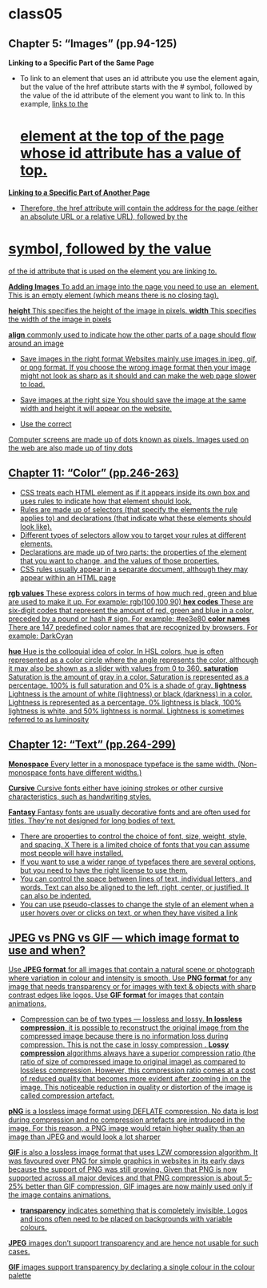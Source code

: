 # class05 

## Chapter 5: “Images” (pp.94-125)


**Linking to a Specific Part of the Same Page**

* To link to an element that uses 
an id attribute you use the <a>
element again, but the value of 
the href attribute starts with 
the # symbol, followed by the 
value of the id attribute of the 
element you want to link to. In 
this example, <a href="#top">
links to the <h1> element at 
the top of the page whose id
attribute has a value of top.

**Linking to a Specific Part of Another Page**

* Therefore, the href attribute 
will contain the address for the 
page (either an absolute URL or 
a relative URL), followed by the 
# symbol, followed by the value 
of the id attribute that is used on 
the element you are linking to.

**Adding Images**
To add an image into the page 
you need to use an <img>
element. This is an empty 
element (which means there is 
no closing tag). 

**height**
This specifies the height of the 
image in pixels.
**width**
This specifies the width of the 
image in pixels

**align**
commonly used to indicate how 
the other parts of a page should 
flow around an image

 * Save images in 
the right format
Websites mainly use images in 
jpeg, gif, or png format. If you 
choose the wrong image 
format then your image might 
not look as sharp as it should 
and can make the web page 
slower to load.

* Save images at 
the right size
You should save the image at 
the same width and height it will 
appear on the website. 

* Use the correct

Computer screens are made up 
of dots known as pixels. Images 
used on the web are also made 
up of tiny dots


## Chapter 11: “Color” (pp.246-263)

* CSS treats each HTML element as if it appears inside 
its own box and uses rules to indicate how that 
element should look.
*  Rules are made up of selectors (that specify the 
elements the rule applies to) and declarations (that 
indicate what these elements should look like).
* Different types of selectors allow you to target your 
rules at different elements.
* Declarations are made up of two parts: the properties 
of the element that you want to change, and the values 
of those properties.
*  CSS rules usually appear in a separate document, 
although they may appear within an HTML page


**rgb values**
These express colors in terms 
of how much red, green and 
blue are used to make it up. For 
example: rgb(100,100,90)
 **hex codes**
These are six-digit codes that 
represent the amount of red, 
green and blue in a color, 
preceded by a pound or hash # 
sign. For example: #ee3e80
**color names**
There are 147 predefined color 
names that are recognized 
by browsers. For example: 
DarkCyan


**hue**
Hue is the colloquial idea of 
color. In HSL colors, hue is often 
represented as a color circle 
where the angle represents the 
color, although it may also be 
shown as a slider with values 
from 0 to 360.
**saturation**
Saturation is the amount of 
gray in a color. Saturation is 
represented as a percentage. 
100% is full saturation and 0% 
is a shade of gray.
**lightness**
Lightness is the amount of 
white (lightness) or black 
(darkness) in a color. Lightness 
is represented as a percentage. 
0% lightness is black, 100% 
lightness is white, and 50% 
lightness is normal. Lightness 
is sometimes referred to as 
luminosity


## Chapter 12: “Text” (pp.264-299)

**Monospace**
Every letter in a monospace 
typeface is the same width. 
(Non-monospace fonts have 
different widths.)

**Cursive**
Cursive fonts either have 
joining strokes or other cursive 
characteristics, such as 
handwriting styles.

**Fantasy**
Fantasy fonts are usually 
decorative fonts and are often 
used for titles. They're not 
designed for long bodies of text.

* There are properties to control the choice of font, size, 
weight, style, and spacing.
X There is a limited choice of fonts that you can assume 
most people will have installed.
* If you want to use a wider range of typefaces there are 
several options, but you need to have the right license 
to use them.
* You can control the space between lines of text, 
individual letters, and words. Text can also be aligned 
to the left, right, center, or justified. It can also be 
indented.
* You can use pseudo-classes to change the style of an 
element when a user hovers over or clicks on text, or 
when they have visited a link

## JPEG vs PNG vs GIF — which image format to use and when?

Use **JPEG format** for all images that contain a natural scene or photograph where variation in colour and intensity is smooth. Use **PNG format** for any image that needs transparency or for images with text & objects with sharp contrast edges like logos. Use **GIF format** for images that contain animations.

* Compression can be of two types — lossless and lossy. **In lossless compression**, it is possible to reconstruct the original image from the compressed image because there is no information loss during compression. This is not the case in lossy compression . **Lossy compression** algorithms always have a superior compression ratio (the ratio of size of compressed image to original image) as compared to lossless compression. However, this compression ratio comes at a cost of reduced quality that becomes more evident after zooming in on the image. This noticeable reduction in quality or distortion of the image is called compression artefact.


**pNG** is a lossless image format using DEFLATE compression. No data is lost during compression and no compression artefacts are introduced in the image. For this reason, a PNG image would retain higher quality than an image than JPEG and would look a lot sharper


**GIF** is also a lossless image format that uses LZW compression algorithm. It was favoured over PNG for simple graphics in websites in its early days because the support of PNG was still growing. Given that PNG is now supported across all major devices and that PNG compression is about 5–25% better than GIF compression, GIF images are now mainly used only if the image contains animations.


 * **transparency** indicates something that is completely invisible. Logos and icons often need to be placed on backgrounds with variable colours.

**JPEG** images don’t support transparency and are hence not usable for such cases.

**GIF** images support transparency by declaring a single colour in the colour palette 